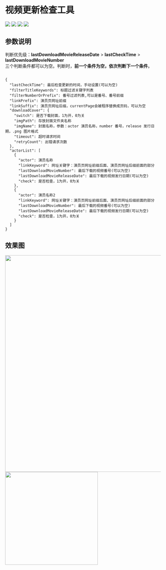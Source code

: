 # 视频更新检查工具

<a title="Hits" target="_blank" href="https://github.com/moyy996/CheckMovieUpdate"><img src="https://hits.b3log.org/moyy996/CheckMovieUpdate.svg"></a>
![](https://img.shields.io/github/downloads/moyy996/CheckMovieUpdate/total.svg?style=flat-square)
![](https://img.shields.io/github/release/moyy996/CheckMovieUpdate.svg?style=flat-square)
![](https://img.shields.io/badge/Python-3.7-yellow.svg?style=flat-square&logo=python)<br>


## 参数说明

判断优先级：**lastDownloadMovieReleaseDate** > **lastCheckTime** > **lastDownloadMovieNumber**<br>
三个判断条件都可以为空。判断时，**前一个条件为空，依次判断下一个条件**。

```

{
  "lastCheckTime": 最后检查更新的时间，手动设置(可以为空)
  "filterTitleKeywords": 标题过滤关键字列表
  "filterNumberOrPrefix": 番号过滤列表,可以是番号、番号前缀
  "linkPrefix": 演员页网址前缀
  "linkSuffix": 演员页网址后缀，currentPage会被程序替换成页码，可以为空
  "downloadCover": {
    "switch": 是否下载封面，1为开，0为关
    "imgPath": 存放封面文件夹名称
    "imgName": 封面名称，参数：actor 演员名称，number 番号，release 发行日期，.png 图片格式
    "timeout": 超时请求时间
    "retryCount": 出错请求次数
  },
  "actorList": [
    {
      "actor": 演员名称
      "linkKeyword": 网址关键字：演员页网址前缀后面、演员页网址后缀前面的部分
      "lastDownloadMovieNumber": 最后下载的视频番号(可以为空)
      "lastDownloadMovieReleaseDate": 最后下载的视频发行日期(可以为空)
      "check": 是否检查，1为开，0为关
    },
    {
      "actor": 演员名称2
      "linkKeyword": 网址关键字：演员页网址前缀后面、演员页网址后缀前面的部分
      "lastDownloadMovieNumber": 最后下载的视频番号(可以为空)
      "lastDownloadMovieReleaseDate": 最后下载的视频发行日期(可以为空)
      "check": 是否检查，1为开，0为关
    }
  ]
}

```
## 效果图
<div>
<img src="https://github.com/moyy996/CheckMovieUpdate/blob/main/Img/main.png" height="700">
<img src="https://github.com/moyy996/CheckMovieUpdate/blob/main/Img/image.png" height="300">
</div>


